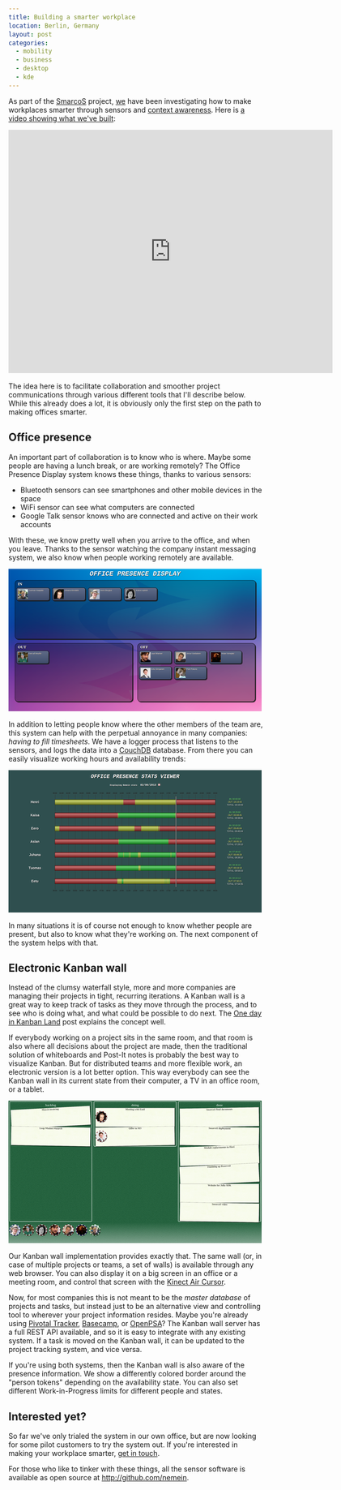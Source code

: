 ```yaml
---
title: Building a smarter workplace
location: Berlin, Germany
layout: post
categories:
  - mobility
  - business
  - desktop
  - kde
---
```

As part of the [SmarcoS](http://smarcos-project.eu) project, [we](http://nemein.com) have been investigating how to make workplaces smarter through sensors and [context awareness](http://worrydream.com/MagicInk/). Here is [a video showing what we've built](http://youtu.be/P5cdlLTqb24):

<iframe width="640" height="480" src="http://www.youtube.com/embed/P5cdlLTqb24" frameborder="0" allowfullscreen></iframe>

The idea here is to facilitate collaboration and smoother project communications through various different tools that I'll describe below. While this already does a lot, it is obviously only the first step on the path to making offices smarter.

## Office presence

An important part of collaboration is to know who is where. Maybe some people are having a lunch break, or are working remotely? The Office Presence Display system knows these things, thanks to various sensors:

* Bluetooth sensors can see smartphones and other mobile devices in the space
* WiFi sensor can see what computers are connected
* Google Talk sensor knows who are connected and active on their work accounts

With these, we know pretty well when you arrive to the office, and when you leave. Thanks to the sensor watching the company instant messaging system, we also know when people working remotely are available.

![Office Presence Display](/files/opd-small.png)

In addition to letting people know where the other members of the team are, this system can help with the perpetual annoyance in many companies: *having to fill timesheets*. We have a logger process that listens to the sensors, and logs the data into a [CouchDB](http://bergie.iki.fi/blog/business_analytics_with_couchdb_and_noflo/) database. From there you can easily visualize working hours and availability trends:

![Office presence stats](/files/opd-stats-small.png)

In many situations it is of course not enough to know whether people are present, but also to know what they're working on. The next component of the system helps with that.

## Electronic Kanban wall

Instead of the clumsy waterfall style, more and more companies are managing their projects in tight, recurring iterations. A Kanban wall is a great way to keep track of tasks as they move through the process, and to see who is doing what, and what could be possible to do next. The [One day in Kanban Land](http://blog.crisp.se/2009/06/26/henrikkniberg/1246053060000) post explains the concept well.

If everybody working on a project sits in the same room, and that room is also where all decisions about the project are made, then the traditional solution of whiteboards and Post-It notes is probably the best way to visualize Kanban. But for distributed teams and more flexible work, an electronic version is a lot better option. This way everybody can see the Kanban wall in its current state from their computer, a TV in an office room, or a tablet.

![Webkanban](/files/webkanban.png)

Our Kanban wall implementation provides exactly that. The same wall (or, in case of multiple projects or teams, a set of walls) is available through any web browser. You can also display it on a big screen in an office or a meeting room, and control that screen with the [Kinect Air Cursor](http://bergie.iki.fi/blog/qt-air-cursor/).

Now, for most companies this is not meant to be the *master database* of projects and tasks, but instead just to be an alternative view and controlling tool to wherever your project information resides. Maybe you're already using [Pivotal Tracker](http://www.pivotaltracker.com), [Basecamp](http://basecamp.com), or [OpenPSA](http://openpsa2.org)? The Kanban wall server has a full REST API available, and so it is easy to integrate with any existing system. If a task is moved on the Kanban wall, it can be updated to the project tracking system, and vice versa.

If you're using both systems, then the Kanban wall is also aware of the presence information. We show a differently colored border around the "person tokens" depending on the availability state. You can also set different Work-in-Progress limits for different people and states.

## Interested yet?

So far we've only trialed the system in our own office, but are now looking for some pilot customers to try the system out. If you're interested in making your workplace smarter, [get in touch](mailto:info@nemein.com).

For those who like to tinker with these things, all the sensor software is available as open source at <http://github.com/nemein>.
